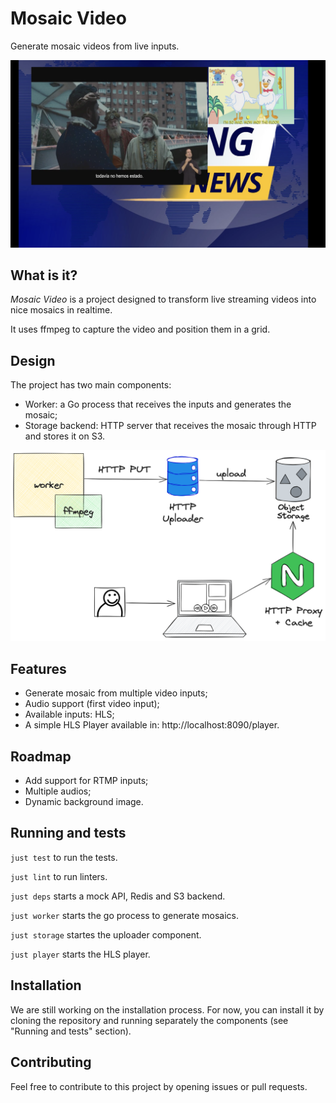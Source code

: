 # Mosaic Video

Generate mosaic videos from live inputs.

![Mosaic with two input videos and a background image](docs/static/sample.png)

## What is it?

*Mosaic Video* is a project designed to transform live streaming videos into nice mosaics in realtime.

It uses ffmpeg to capture the video and position them in a grid.

## Design

The project has two main components:
* Worker: a Go process that receives the inputs and generates the mosaic;
* Storage backend: HTTP server that receives the mosaic through HTTP and stores it on S3.

![Mosaic Video design](docs/static/mosaic_design.png)

## Features

* Generate mosaic from multiple video inputs;
* Audio support (first video input);
* Available inputs: HLS;
* A simple HLS Player available in: http://localhost:8090/player.

## Roadmap

* Add support for RTMP inputs;
* Multiple audios;
* Dynamic background image.

## Running and tests

`just test` to run the tests.

`just lint` to run linters.

`just deps` starts a mock API, Redis and S3 backend.

`just worker` starts the go process to generate mosaics.

`just storage` startes the uploader component.

`just player` starts the HLS player.

## Installation

We are still working on the installation process. For now, you can install it by cloning the repository and running separately the components (see "Running and tests" section).

## Contributing

Feel free to contribute to this project by opening issues or pull requests.

